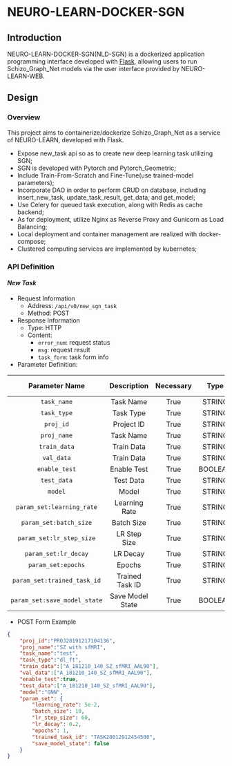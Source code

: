 # NEURO-LEARN-DOCKER-SGN

## Introduction

NEURO-LEARN-DOCKER-SGN(NLD-SGN) is a dockerized application programming interface developed with [Flask](https://dormousehole.readthedocs.io/en/latest/), allowing users to run Schizo_Graph_Net models via the user interface provided by NEURO-LEARN-WEB.

## Design

### Overview

This project aims to containerize/dockerize Schizo_Graph_Net as a service of NEURO-LEARN, developed with Flask.

- Expose new_task api so as to create new deep learning task utilizing SGN;
- SGN is developed with Pytorch and Pytorch_Geometric;
- Include Train-From-Scratch and Fine-Tune(use trained-model parameters);
- Incorporate DAO in order to perform CRUD on database, including insert_new_task, update_task_result, get_data, and get_model;
- Use Celery for queued task execution, along with Redis as cache backend;
- As for deployment, utilize Nginx as Reverse Proxy and Gunicorn as Load Balancing;
- Local deployment and container management are realized with docker-compose;
- Clustered computing services are implemented by kubernetes;

### API Definition

#### *New Task*

- Request Information
  - Address: ```/api/v0/new_sgn_task```
  - Method: POST
- Response Information
  - Type: HTTP
  - Content:
    - ```error_num```: request status
    - ```msg```: request result
    - ```task_form```: task form info
- Parameter Definition:

Parameter Name | Description | Necessary | Type | Default Value
:-: | :-: | :-: | :-: | :-:
```task_name``` | Task Name | True | STRING |
```task_type``` | Task Type | True | STRING |
```proj_id``` | Project ID | True | STRING |
```proj_name``` | Task Name | True | STRING |
```train_data``` | Train Data | True | STRING |
```val_data``` | Train Data | True | STRING |
```enable_test``` | Enable Test | True | BOOLEAN |
```test_data``` | Test Data | True | STRING |
```model``` | Model | True | STRING |
```param_set:learning_rate``` | Learning Rate | True | STRING |
```param_set:batch_size``` | Batch Size | True | STRING |
```param_set:lr_step_size``` | LR Step Size | True | STRING |
```param_set:lr_decay``` | LR Decay | True | STRING |
```param_set:epochs``` | Epochs | True | STRING |
```param_set:trained_task_id``` | Trained Task ID | True | STRING |
```param_set:save_model_state``` | Save Model State | True | BOOLEAN |

- POST Form Example

```json
{
    "proj_id":"PROJ20191217104136",
    "proj_name":"SZ with sfMRI",
    "task_name":"test",
    "task_type":"dl_ft",
    "train_data":["A_181210_140_SZ_sfMRI_AAL90"],
    "val_data":["A_181210_140_SZ_sfMRI_AAL90"],
    "enable_test":true,
    "test_data":["A_181210_140_SZ_sfMRI_AAL90"],
    "model":"GNN",
    "param_set": {
        "learning_rate": 5e-2,
        "batch_size": 10,
        "lr_step_size": 60,
        "lr_decay": 0.2,
        "epochs": 1,
        "trained_task_id": "TASK20012912454500",
        "save_model_state": false
    }
}
```
